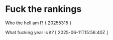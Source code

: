 # Fuck the rankings

Who the hell am I?
{ 20255315 }

What fucking year is it?
[ 2025-06-11T15:56:40Z ]

